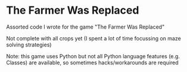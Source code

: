 # The Farmer Was Replaced

Assorted code I wrote for the game "The Farmer Was Replaced"

Not complete with all crops yet (I spent a lot of time focussing on maze solving strategies)

Note: this game uses Python but not all Python language features (e.g. Classes) are available, so sometimes hacks/workarounds are required
